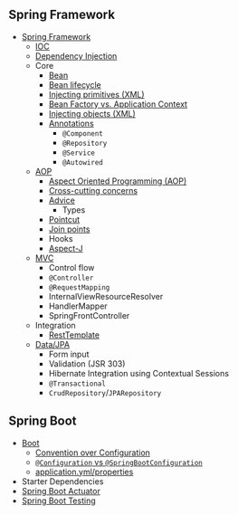 ## Spring Framework
- [Spring Framework](https://spring.io/projects/spring-framework)
  - [IOC](https://www.martinfowler.com/articles/injection.html)
  - [Dependency Injection](https://www.baeldung.com/inversion-control-and-dependency-injection-in-spring)
  - Core
    - [Bean](https://www.baeldung.com/spring-bean)
    - [Bean lifecycle](https://howtodoinjava.com/spring-core/spring-bean-life-cycle/)
    - [Injecting primitives (XML)](https://www.baeldung.com/spring-xml-injection)
    - [Bean Factory vs. Application Context](https://www.baeldung.com/spring-beanfactory-vs-applicationcontext)
    - [Injecting objects (XML)](https://www.codejava.net/frameworks/spring/spring-dependency-injection-example-with-xml-configuration)
    - [Annotations](https://www.baeldung.com/spring-core-annotations)
      - `@Component`
      - `@Repository`
      - `@Service`
      - `@Autowired`
  - [AOP](https://docs.spring.io/spring/docs/2.5.x/reference/aop.html)
    - [Aspect Oriented Programming (AOP)](https://en.wikipedia.org/wiki/Aspect-oriented_programming)
    - [Cross-cutting concerns](https://en.wikipedia.org/wiki/Cross-cutting_concern)
    - [Advice](https://www.baeldung.com/spring-aop-advice-tutorial)
      - Types
    - [Pointcut](https://www.baeldung.com/spring-aop-pointcut-tutorial)
    - [Join points](https://www.dineshonjava.com/joinpoints-and-advice-arguments-chapter/)
    - Hooks
    - [Aspect-J](https://www.baeldung.com/aspectj)
  - [MVC](https://docs.spring.io/spring-framework/docs/3.2.x/spring-framework-reference/html/mvc.html)
    - Control flow
    - `@Controller`
    - `@RequestMapping`
    - InternalViewResourceResolver
    - HandlerMapper
    - SpringFrontController
  - Integration
    - [RestTemplate](https://www.baeldung.com/rest-template)
  - [Data/JPA](https://spring.io/projects/spring-data)
    - Form input
    - Validation (JSR 303)
    - Hibernate Integration using Contextual Sessions
    - `@Transactional`
    - `CrudRepository`/`JPARepository`

## Spring Boot
  - [Boot](https://spring.io/projects/spring-boot)
    - [Convention over Configuration](https://docs.spring.io/spring-framework/docs/3.0.0.M3/reference/html/ch16s10.html)
    - [`@Configuration` vs `@SpringBootConfiguration`](https://www.baeldung.com/springbootconfiguration-annotation)
    - [application.yml/properties](https://www.geeksforgeeks.org/spring-boot-application-properties/)
  - Starter Dependencies
  - [Spring Boot Actuator](https://www.baeldung.com/spring-boot-actuators)
  - [Spring Boot Testing](https://developer.okta.com/blog/2019/03/28/test-java-spring-boot-junit5)
